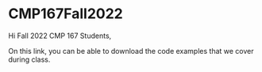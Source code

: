 ﻿# CMP167Fall2022

Hi Fall 2022 CMP 167 Students,

On this link, you can be able to download the code examples that we cover during class.

